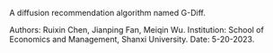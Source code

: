 A diffusion recommendation algorithm named G-Diff.

Authors: Ruixin Chen, Jianping Fan, Meiqin Wu.
Institution: School of Economics and Management, Shanxi University.
Date: 5-20-2023.
